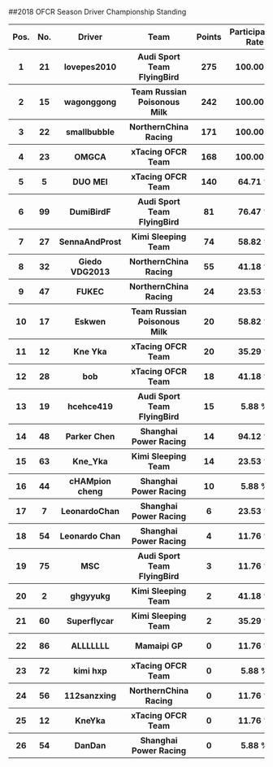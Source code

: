 ##2018 OFCR Season Driver Championship Standing
<table style="width:100%">
	<tr>
		<th>Pos.</th>
		<th>No.</th>
		<th>Driver</th>
		<th>Team</th>
		<th>Points</th>
		<th>Participation Rate</th>
		<th>Win Rate</th>
		<th>Podium Rate</th>
		<th>Points Rate</th>
		<th>DNF Rate</th>
	</tr>
	<tr>
		<th>1</th>
		<th>21</th>
		<th>lovepes2010</th>
		<th>Audi Sport Team FlyingBird</th>
		<th>275</th>
		<th>100.00 %</th>
		<th>17.65 %</th>
		<th>82.35 %</th>
		<th>94.12 %</th>
		<th>5.88 %</th>
	</tr>
	<tr>
		<th>2</th>
		<th>15</th>
		<th>wagonggong</th>
		<th>Team Russian Poisonous Milk</th>
		<th>242</th>
		<th>100.00 %</th>
		<th>47.06 %</th>
		<th>52.94 %</th>
		<th>88.24 %</th>
		<th>23.53 %</th>
	</tr>
	<tr>
		<th>3</th>
		<th>22</th>
		<th>smallbubble</th>
		<th>NorthernChina Racing</th>
		<th>171</th>
		<th>100.00 %</th>
		<th>0.00 %</th>
		<th>41.18 %</th>
		<th>94.12 %</th>
		<th>23.53 %</th>
	</tr>
	<tr>
		<th>4</th>
		<th>23</th>
		<th>OMGCA</th>
		<th>xTacing OFCR Team</th>
		<th>168</th>
		<th>100.00 %</th>
		<th>17.65 %</th>
		<th>29.41 %</th>
		<th>94.12 %</th>
		<th>11.76 %</th>
	</tr>
	<tr>
		<th>5</th>
		<th>5</th>
		<th>DUO MEI</th>
		<th>xTacing OFCR Team</th>
		<th>140</th>
		<th>64.71 %</th>
		<th>9.09 %</th>
		<th>54.55 %</th>
		<th>90.91 %</th>
		<th>9.09 %</th>
	</tr>
	<tr>
		<th>6</th>
		<th>99</th>
		<th>DumiBirdF</th>
		<th>Audi Sport Team FlyingBird</th>
		<th>81</th>
		<th>76.47 %</th>
		<th>7.69 %</th>
		<th>15.38 %</th>
		<th>92.31 %</th>
		<th>0.00 %</th>
	</tr>
	<tr>
		<th>7</th>
		<th>27</th>
		<th>SennaAndProst</th>
		<th>Kimi Sleeping Team</th>
		<th>74</th>
		<th>58.82 %</th>
		<th>0.00 %</th>
		<th>40.00 %</th>
		<th>80.00 %</th>
		<th>20.00 %</th>
	</tr>
	<tr>
		<th>8</th>
		<th>32</th>
		<th>Giedo VDG2013</th>
		<th>NorthernChina Racing</th>
		<th>55</th>
		<th>41.18 %</th>
		<th>14.29 %</th>
		<th>14.29 %</th>
		<th>71.43 %</th>
		<th>57.14 %</th>
	</tr>
	<tr>
		<th>9</th>
		<th>47</th>
		<th>FUKEC</th>
		<th>NorthernChina Racing</th>
		<th>24</th>
		<th>23.53 %</th>
		<th>0.00 %</th>
		<th>25.00 %</th>
		<th>100.00 %</th>
		<th>0.00 %</th>
	</tr>
	<tr>
		<th>10</th>
		<th>17</th>
		<th>Eskwen</th>
		<th>Team Russian Poisonous Milk</th>
		<th>20</th>
		<th>58.82 %</th>
		<th>0.00 %</th>
		<th>0.00 %</th>
		<th>50.00 %</th>
		<th>40.00 %</th>
	</tr>
	<tr>
		<th>11</th>
		<th>12</th>
		<th>Kne Yka</th>
		<th>xTacing OFCR Team</th>
		<th>20</th>
		<th>35.29 %</th>
		<th>0.00 %</th>
		<th>0.00 %</th>
		<th>50.00 %</th>
		<th>50.00 %</th>
	</tr>
	<tr>
		<th>12</th>
		<th>28</th>
		<th>bob</th>
		<th>xTacing OFCR Team</th>
		<th>18</th>
		<th>41.18 %</th>
		<th>0.00 %</th>
		<th>14.29 %</th>
		<th>42.86 %</th>
		<th>14.29 %</th>
	</tr>
	<tr>
		<th>13</th>
		<th>19</th>
		<th>hcehce419</th>
		<th>Audi Sport Team FlyingBird</th>
		<th>15</th>
		<th>5.88 %</th>
		<th>0.00 %</th>
		<th>100.00 %</th>
		<th>100.00 %</th>
		<th>0.00 %</th>
	</tr>
	<tr>
		<th>14</th>
		<th>48</th>
		<th>Parker Chen</th>
		<th>Shanghai Power Racing</th>
		<th>14</th>
		<th>94.12 %</th>
		<th>0.00 %</th>
		<th>0.00 %</th>
		<th>31.25 %</th>
		<th>68.75 %</th>
	</tr>
	<tr>
		<th>15</th>
		<th>63</th>
		<th>Kne_Yka</th>
		<th>Kimi Sleeping Team</th>
		<th>14</th>
		<th>23.53 %</th>
		<th>0.00 %</th>
		<th>0.00 %</th>
		<th>75.00 %</th>
		<th>25.00 %</th>
	</tr>
	<tr>
		<th>16</th>
		<th>44</th>
		<th>cHAMpion cheng</th>
		<th>Shanghai Power Racing</th>
		<th>10</th>
		<th>5.88 %</th>
		<th>0.00 %</th>
		<th>0.00 %</th>
		<th>100.00 %</th>
		<th>0.00 %</th>
	</tr>
	<tr>
		<th>17</th>
		<th>7</th>
		<th>LeonardoChan</th>
		<th>Shanghai Power Racing</th>
		<th>6</th>
		<th>23.53 %</th>
		<th>0.00 %</th>
		<th>0.00 %</th>
		<th>50.00 %</th>
		<th>50.00 %</th>
	</tr>
	<tr>
		<th>18</th>
		<th>54</th>
		<th>Leonardo Chan</th>
		<th>Shanghai Power Racing</th>
		<th>4</th>
		<th>11.76 %</th>
		<th>0.00 %</th>
		<th>0.00 %</th>
		<th>50.00 %</th>
		<th>0.00 %</th>
	</tr>
	<tr>
		<th>19</th>
		<th>75</th>
		<th>MSC</th>
		<th>Audi Sport Team FlyingBird</th>
		<th>3</th>
		<th>11.76 %</th>
		<th>0.00 %</th>
		<th>0.00 %</th>
		<th>100.00 %</th>
		<th>0.00 %</th>
	</tr>
	<tr>
		<th>20</th>
		<th>2</th>
		<th>ghgyyukg</th>
		<th>Kimi Sleeping Team</th>
		<th>2</th>
		<th>41.18 %</th>
		<th>0.00 %</th>
		<th>0.00 %</th>
		<th>42.86 %</th>
		<th>85.71 %</th>
	</tr>
	<tr>
		<th>21</th>
		<th>60</th>
		<th>Superflycar</th>
		<th>Kimi Sleeping Team</th>
		<th>2</th>
		<th>35.29 %</th>
		<th>0.00 %</th>
		<th>0.00 %</th>
		<th>66.67 %</th>
		<th>33.33 %</th>
	</tr>
	<tr>
		<th>22</th>
		<th>86</th>
		<th>ALLLLLLL</th>
		<th>Mamaipi GP</th>
		<th>0</th>
		<th>11.76 %</th>
		<th>0.00 %</th>
		<th>0.00 %</th>
		<th>0.00 %</th>
		<th>100.00 %</th>
	</tr>
	<tr>
		<th>23</th>
		<th>72</th>
		<th>kimi hxp</th>
		<th>xTacing OFCR Team</th>
		<th>0</th>
		<th>5.88 %</th>
		<th>0.00 %</th>
		<th>0.00 %</th>
		<th>0.00 %</th>
		<th>100.00 %</th>
	</tr>
	<tr>
		<th>24</th>
		<th>56</th>
		<th>112sanzxing</th>
		<th>NorthernChina Racing</th>
		<th>0</th>
		<th>11.76 %</th>
		<th>0.00 %</th>
		<th>0.00 %</th>
		<th>0.00 %</th>
		<th>50.00 %</th>
	</tr>
	<tr>
		<th>25</th>
		<th>12</th>
		<th>KneYka</th>
		<th>xTacing OFCR Team</th>
		<th>0</th>
		<th>11.76 %</th>
		<th>0.00 %</th>
		<th>0.00 %</th>
		<th>0.00 %</th>
		<th>100.00 %</th>
	</tr>
	<tr>
		<th>26</th>
		<th>54</th>
		<th>DanDan</th>
		<th>Shanghai Power Racing</th>
		<th>0</th>
		<th>5.88 %</th>
		<th>0.00 %</th>
		<th>0.00 %</th>
		<th>100.00 %</th>
		<th>100.00 %</th>
	</tr>
</table>